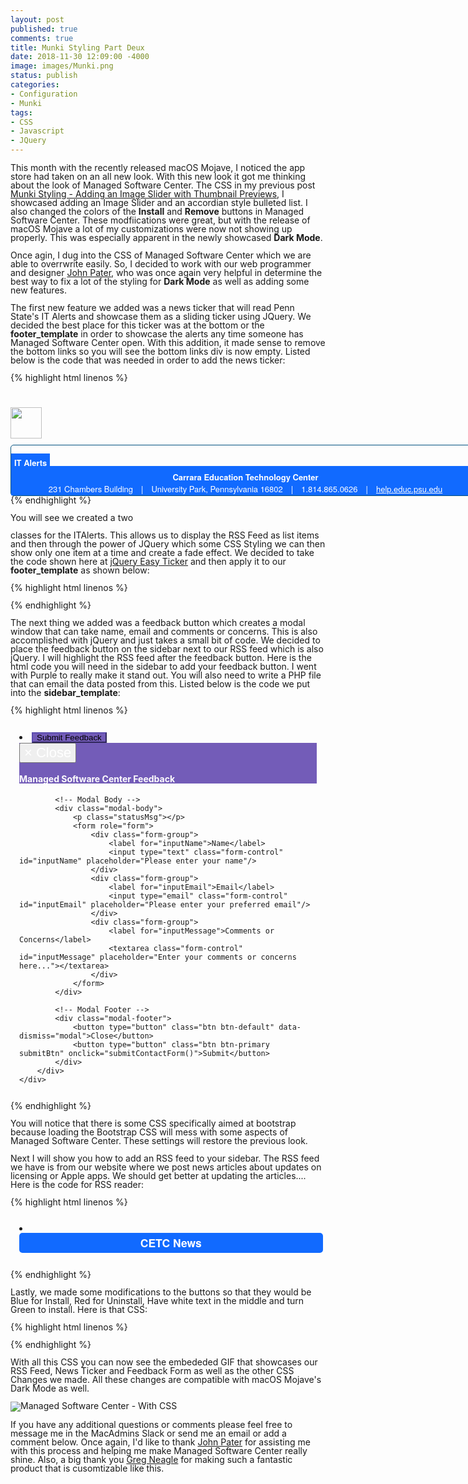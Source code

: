 ```yaml
---
layout: post
published: true
comments: true
title: Munki Styling Part Deux
date: 2018-11-30 12:09:00 -4000
image: images/Munki.png
status: publish
categories:
- Configuration
- Munki
tags:
- CSS
- Javascript
- JQuery
---
```

This month with the recently released macOS Mojave, I noticed the app store had taken on an all new look. With this new look it got me thinking about the look of Managed Software Center. The CSS in my previous post [Munki Styling - Adding an Image Slider with Thumbnail Previews](https://joshua-d-miller.com/blog/2017/munki-styling-adding-an-image-slider-with-thumbnail-previews/), I showcased adding an Image Slider and an accordian style bulleted list. I also changed the colors of the **Install** and **Remove** buttons in Managed Software Center. These modfiications were great, but with the release of macOS Mojave a lot of my customizations were now not showing up properly. This was especially apparent in the newly showcased **Dark Mode**.

Once agin, I dug into the CSS of Managed Software Center which we are able to overrwrite easily. So, I decided to work with our web programmer and designer [John Pater](https://github.com/jpat14), who was once again very helpful in determine the best way to fix a lot of the styling for **Dark Mode** as well as adding some new features.

The first new feature we added was a news ticker that will read Penn State's IT Alerts and showcase them as a sliding ticker using JQuery. We decided the best place for this ticker was at the bottom or the **footer_template** in order to showcase the alerts any time someone has Managed Software Center open. With this addition, it made sense to remove the bottom links so you will see the bottom links div is now empty. Listed below is the code that was needed in order to add the news ticker:

{% highlight html linenos %}
<div class="bottom-links">
</div>
<div class="footer-container">
    <img style="width:50px; margin-bottom:10px;" src="We Put a LOGO Here">
    <div class="ITAlerts">
        <div class="TheAlerts">
            <ul>
            </ul>
        </div>
        <div class="contact">
        <span class="contact-line1"><span class="CETC">Carrara Education Technology Center</span>
        <span class="contact-line2">231 Chambers Building<span class="sep-pipe">|</span>University Park, Pennsylvania 16802<span class="sep-pipe">|</span>1.814.865.0626<span class="sep-pipe">|</span><a href="https://help.educ.psu.edu/">help.educ.psu.edu</a></span>
        </div>
    </div>
</div>
{% endhighlight %}

You will see we created a two **<div>** classes for the ITAlerts. This allows us to display the RSS Feed as list items and then through the power of JQuery which some CSS Styling we can then show only one item at a time and create a fade effect. We decided to take the code shown here at [jQuery Easy Ticker](https://www.aakashweb.com/demos/jquery-easy-ticker/) and then apply it to our **footer_template** as shown below:

{% highlight html linenos %}
<!-- jQuery ITS ALerts Status Bar Ticker -->
<script type="text/javascript">
    $.ajax({
        url: 'https://cors.io/?http://alerts.its.psu.edu/alerts.rss',
        dataType: 'xml',
        success: function(data){
            $(data).find('item').each(function() {
                var linkUrl = $(this).find("link").text();
                var title= $(this).find('title').text();
                $('.TheAlerts ul').append('<li><a href="' + linkUrl + '">' + title + '</li>');
                });
            $('.TheAlerts').easyTicker({
            	interval: 4000,
            	visible: 1,
            });
        },
        error: function(data) {
        }
    });
</script>
<style type="text/css" scoped>
/* CSS Styling for the Ticker */
.ITAlerts {
    width:750px;
    float:left;
	border: 1px solid #03527f;
    border-radius: 5px;
}
.TheAlerts {
    font-family: "Helvetica Neue", Helvetica, Arial, sans-serif;
	margin: auto;
	position: relative !important;
	padding: 0 0 0 80px;
	border-radius: 5px 5px 0 0;
    font-size: small;
    line-height: 1.5em !important;

}
.TheAlerts:before {
    content: "IT Alerts";
    display: inline-block;
	font-weight: bold !important;
	background: rgb(17, 106, 255);
	padding: 5px;
	color: #FFF;
	font-weight:bold;
	position: absolute;
	top: 0;
	left: 0;
}
.TheAlerts:after {
    content: '';
    display: block;
    top: 0;
    left: 80px;
    height: 20px;
}
.TheAlerts ul li {
    list-style: none;
    padding: 5px;
}
/* Footer CSS Sylting */
.footer-container img {
    float: left;
    display: block;
    position: relative;
    margin-top: 15px;
    margin-right: 10px;
}
.footer-container {
    padding-top: 0.75em;
    display: table;
    margin: 0 auto;
}
.contact-line1, .contact-line2 {
    margin-top: 0 !important;
    display: inline-block;
    list-style: none;
    color: white;
    width: 100%;
    text-align: center;
    font-family: "Helvetica Neue", Helvetica, Arial, sans-serif;
    line-height: 1.5em !important;
    font-size: small !important;
}
.contact-line1 {
    padding-top: 8px !important;
}
.contact-line2 a{
    color:white;
}
.sep-pipe {
    margin-left: 1.0em;
    margin-right: 1.0em;
}
.CETC {
    font-weight: bold;
}
.contact {
    background: rgb(17, 106, 255);
}
.installation [data-text-truncate-lines] a.text-truncate-toggle {
    visibility: hidden;
}
</style>
{% endhighlight %}

The next thing we added was a feedback button which creates a modal window that can take name, email and comments or concerns. This is also accomplished with jQuery and just takes a small bit of code. We decided to place the feedback button on the sidebar next to our RSS feed which is also jQuery. I will highlight the RSS feed after the feedback button. Here is the html code you will need in the sidebar to add your feedback button. I went with Purple to really make it stand out. You will also need to write a PHP file that can email the data posted from this. Listed below is the code we put into the **sidebar_template**:

{% highlight html linenos %}
<!-- Load jQuery and Bootstrap into the sidebar_template -->
<script src="https://ajax.googleapis.com/ajax/libs/jquery/3.2.1/jquery.min.js"></script>
<link rel="stylesheet" href="https://maxcdn.bootstrapcdn.com/bootstrap/3.3.7/css/bootstrap.min.css">
<script src="https://maxcdn.bootstrapcdn.com/bootstrap/3.3.7/js/bootstrap.min.js"></script>
<style type="text/css" scoped>
.modal-backdrop {
    display:none !important;
}
.modal {
    top: 13em !important;
}
/* CSS for Bootstrap */
div.lockup-container .title h2, div.titled-container .title h2 {
    line-height: 2px !important;
}
.btn-success:hover {
    background-color: #56449d !important;
    border-color: #523984 !important;
}
.btn-success:focus {
    background-color: #433b86 !important;
    border-color: #2f2556 !important;
}
.btn-success {
    background-color: #735cb8 !important;
    border-color: #5b4cae !important;
}
.btn {
    line-height: 0.85 !important;
}
.modal-header {
    background-color: #735cb8 !important;
    color: white !important;
}
.close {
    color: #ffffff !important;
    font-size: 22px !important;
}
textarea.form-control {
    height: 10em !important;
}
body {
    background-color: transparent !important;
    color: var(--text-color-normal) !important;
    line-height: 1.0em !important;
}
</style>
<!-- jQuery for the modal Contact Form -->
<script>
function submitContactForm(){
    var reg = /^[A-Z0-9._%+-]+@([A-Z0-9-]+\.)+[A-Z]{2,4}$/i;
    var name = $('#inputName').val();
    var email = $('#inputEmail').val();
    var message = $('#inputMessage').val();
    if(name.trim() == '' ){
        alert('Please enter your name.');
        $('#inputName').focus();
        return false;
    }else if(email.trim() == '' ){
        alert('Please enter your email.');
        $('#inputEmail').focus();
        return false;
    }else if(email.trim() != '' && !reg.test(email)){
        alert('Please enter valid email.');
        $('#inputEmail').focus();
        return false;
    }else if(message.trim() == '' ){
        alert('Please enter your message.');
        $('#inputMessage').focus();
        return false;
    }else{
        $.ajax({
            type:'POST',
            url:'Your URL Here for the PHP',
            data:'contactFrmSubmit=1&name='+name+'&email='+email+'&message='+message,
            beforeSend: function () {
                $('.submitBtn').attr("disabled","disabled");
                $('.modal-body').css('opacity', '.5');
            },
            success:function(msg){
                if(msg == 'Message has been sent'){
                    $('#inputName').val('');
                    $('#inputEmail').val('');
                    $('#inputMessage').val('');
                    $('.statusMsg').html('<span style="color:green;">Thank you for your feedback!</span>');
                }else{
                    $('.statusMsg').html('<span style="color:red;">Some problem occurred, please try again.</span>');
                }
                $('.submitBtn').removeAttr("disabled");
                $('.modal-body').css('opacity', '');
            }
        });
    }
}
</script>

<!-- This code goes into your list items for the sidebar links -->
<li class="button" style="padding: 1em;">
<!-- Modal Window FTW -->
<!-- Button to trigger modal -->
<button target="_blank" class="btn btn-success btn-lg" data-toggle="modal" data-target="#modalForm">
    Submit Feedback
</button>

<!-- Modal -->
<div class="modal fade" id="modalForm" role="dialog">
    <div class="modal-dialog">
        <div class="modal-content">
            <!-- Modal Header -->
            <div class="modal-header">
                <button type="button" class="close" data-dismiss="modal">
                    <span aria-hidden="true">&times;</span>
                    <span class="sr-only">Close</span>
                </button>
                <h4 class="modal-title" id="myModalLabel">Managed Software Center Feedback</h4>
            </div>

            <!-- Modal Body -->
            <div class="modal-body">
                <p class="statusMsg"></p>
                <form role="form">
                    <div class="form-group">
                        <label for="inputName">Name</label>
                        <input type="text" class="form-control" id="inputName" placeholder="Please enter your name"/>
                    </div>
                    <div class="form-group">
                        <label for="inputEmail">Email</label>
                        <input type="email" class="form-control" id="inputEmail" placeholder="Please enter your preferred email"/>
                    </div>
                    <div class="form-group">
                        <label for="inputMessage">Comments or Concerns</label>
                        <textarea class="form-control" id="inputMessage" placeholder="Enter your comments or concerns here..."></textarea>
                    </div>
                </form>
            </div>

            <!-- Modal Footer -->
            <div class="modal-footer">
                <button type="button" class="btn btn-default" data-dismiss="modal">Close</button>
                <button type="button" class="btn btn-primary submitBtn" onclick="submitContactForm()">Submit</button>
            </div>
        </div>
    </div>
</div></li>
{% endhighlight %}

You will notice that there is some CSS specifically aimed at bootstrap because loading the Bootstrap CSS will mess with some aspects of Managed Software Center. These settings will restore the previous look.

Next I will show you how to add an RSS feed to your sidebar. The RSS feed we have is from our website where we post news articles about updates on licensing or Apple apps. We should get better at updating the articles....  Here is the code for RSS reader:

{% highlight html linenos %}
<style type="text/css" scoped>
.RSS {
    padding:1em;
}
.rss-title{
    font-family: "Helvetica Neue", Helvetica, Arial, sans-serif !important;
    font-size:1.25em;
    font-weight:bold;
    background: rgb(17, 106, 255);
    color:#ffffff;
    text-align:center;
    padding-top:0.5em;
    padding-bottom:0.5em;
    display:block;
    font-smooth: always;
    -webkit-font-smoothing: antialiased;
    border-radius: 5px;
    margin-bottom: 0.75em;
    width: 102%;
}
.rss-item{
    font-family: "Helvetica Neue", Helvetica, Arial, sans-serif !important;
    margin-top:0.7em;
    font-size:0.95em;
    font-smoothing: always;
    -webkit-font-smoothing: antialiased;
    line-height: 1.5em;
}
.rss-link{
    font-family: "Helvetica Neue", Helvetica, Arial, sans-serif !important;
    font-size:1.1em;
    font-weight:bold;
    padding-bottom:.25em;
    border-bottom:0;
    font-smooth: always;
    -webkit-font-smoothing: antialiased;
    line-height:1.25em;
}
.rss-date{
    font-family: "Helvetica Neue", Helvetica, Arial, sans-serif !important;
    font-size:0.75em;
    display:block;
    position:relative;
    font-smooth: always;
    -webkit-font-smoothing: antialiased
}
.newslist li {
    border-bottom:2px solid rgb(17, 106, 255);
    padding-bottom:0.5em;
    margin-bottom:1.0em;
}
</style>
<!-- jQuery for RSS Reader -->
<script type="text/javascript">
    $.ajax({
        url: 'Your RSS XML Here',
        dataType: 'xml',
        success: function(data){
            $(data).find('item:lt(5)').each(function() {
                var linkUrl = $(this).find("link").text();
                var title= $(this).find('title').text();
                var description= $(this).find('description').text();
                var date= $(this).find('pubDate').text();
                var formattedDate = new Date(date);
                formattedDate = formattedDate.toDateString();
                $('.CETCNews ul').append('<li><span><a class="rss-link" href="' + linkUrl +
                     '">' + title + '</a></span>' + '<span class="rss-date">' +
                         formattedDate + '</span><p class="rss-item">' +
                             description + '</p></li>');
                });
                $('.newslist li:last-of-type').css("border-bottom", "none");
        },
        error: function(data) {
            $('.CETCNews ul').html('<li>Unable to retreieve news at this time</li>');
        }
    });
</script>
<!-- Code to link CSS to the RSS Feed -->
<li class="RSS">
<div class="CETCNews">
    <span class="rss-title">CETC News</span>
    <ul class="newslist"></ul>
</div>
</li>
{% endhighlight %}

Lastly, we made some modifications to the buttons so that they would be Blue for Install, Red for Uninstall, Have white text in the middle and turn Green to install. Here is that CSS:

{% highlight html linenos %}
<style type="text/css" scoped>
/* 10.14 Mojave Dark mode fix for buttons */
div.msc-button-inner {
    color: white !important;
    -webkit-border-radius: 25px !important;
    height: 25px;
    border: none !important;
    display: inline-flex !important;
    align-items: center !important;
    text-align: center !important;
}
/* Install Button */
div.msc-button-inner.not-installed {
    background: rgb(17, 106, 255);
}

div.msc-button-inner.not-installed:hover {
    background: rgb(48, 212, 59);
}

div.msc-button-inner.large.not-installed {
    background: rgb(17, 106, 255);
}

div.msc-button-inner.large.not-installed:hover {
    background: rgb(48, 212, 59);
}

/* Uninstall Button */
div.msc-button-inner.installed {
    background: rgb(204, 0 , 0);
}

div.msc-button-inner.installed:hover {
    background: rgb(255, 0 , 0);
}
div.msc-button-inner.large.installed {
    background: rgb(204, 0 , 0);
}

div.msc-button-inner.large.installed:hover {
    background: rgb(255, 0 , 0);
}

/* Update Available */
div.msc-button-inner.update-available {
    background: rgb(17, 106, 255);
}

div.msc-button-inner.update-available:hover {
    background: rgb(48, 212, 59);
}

div.msc-button-inner.large.update-available {
    background: rgb(17, 106, 255);
}

div.msc-button-inner.large.update-available:hover {
    background: rgb(48, 212, 59);
}

/* Install all button */
div#install-all-button-text {
    background: rgb(17, 106, 255);
    display: block !important;
}
div#install-all-button-text:hover {
    background: rgb(48, 212, 59);
    display: block !important;
}

/* My Items Installed */
div.msc-button-inner.install-updates.installed {
    background: rgb(204, 0 , 0);
    display: block !important;
}
div.msc-button-inner.install-updates.installed:hover {
    background: rgb(255, 0 , 0);
    display: block !important;
}
/* Installed Not Removable Button Main */
div.msc-button-inner.installed-not-removable {
    -webkit-border-radius: 25px !important;
    height: 25px !important;
    border: none !important;
    display: inline-flex !important;
    align-items: center !important;
    background-color: aliceblue;
    text-transform: uppercase;
    padding-left: 10px;
    padding-right: 10px;
    margin-top: 5px;
    color: var(--text-color-subdued) !important;
}
/* Remove Extra Installed */
li.installed {
    visibility: hidden;
}
li.installed-not-removable {
    visibility: hidden;
}
/* Install Not Removaled Button My Items */
div.msc-button-inner.install-updates.installed-not-removable {
    display: block !important;
    background-color: aliceblue !important;
    color: var(--text-color-subdued) !important;
}
</style>
{% endhighlight %}

With all this CSS you can now see the embededed GIF that showcases our RSS Feed, News Ticker and Feedback Form as well as the other CSS Changes we made. All these changes are compatible with macOS Mojave's Dark Mode as well.

![Managed Software Center - With CSS](https://joshua-d-miller.com/images/feedback_and_ticker.gif)

If you have any additional questions or comments please feel free to message me in the MacAdmins Slack or send me an email or add a comment below. Once again, I'd like to thank [John Pater](https://github.com/jpat14) for assisting me with this process and helping me make Managed Software Center really shine. Also, a big thank you [Greg Neagle](https://twitter.com/gregneagle) for making such a fantastic product that is cusomtizable like this.
